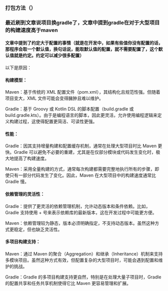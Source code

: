 ### 打包方法（）

### 最近刷到文章说项目换gradle了，文章中提到gradle在对于大型项目的构建速度高于maven

#### 文章中提到了约定大于配置的事情（就是在开发中，如果有些值你没有配置的话，那程序会取一个默认值，换句话说，能取默认值的配置，就不需要配置了，这个默认值就是约定。约定可以减少很多配置）

以下是原因：

#### 构建模型：

Maven：基于传统的 XML 配置文件（pom.xml），其结构化且规范性强。但随着项目变大，XML 文件可能会变得臃肿且难以维护。

Gradle：基于 Groovy 或 Kotlin DSL 的脚本配置（build.gradle 或 build.gradle.kts）。由于是编程语言的脚本，因此更灵活，允许使用编程逻辑来定义构建过程，这使得配置更简洁、可读性更强。

#### 性能：

Gradle：因其支持增量构建和配置缓存机制，通常在处理大型项目时比 Maven 更快。Gradle 可以避免不必要的重建，尤其是在仅部分模块或代码发生变化时，极大地提高了构建速度。

Maven：采用全量构建的方式，通常每次构建都需要完整地执行所有的步骤，即使只有一部分代码发生了变化。因此，Maven 在大型项目中的构建速度通常比 Gradle 慢。

#### 依赖管理的灵活性：

Gradle：提供了更灵活的依赖管理机制，允许动态版本和条件依赖。比如，Gradle 支持使用 + 号来表示依赖库的最新版本，这在开发过程中可能更方便。

Maven：依赖管理较为静态，版本必须明确指定，不支持动态版本。虽然这种方式更稳定，但也缺乏灵活性。

#### 多项目构建支持：

Maven：通过 Maven 的聚合（Aggregation）和继承（Inheritance）机制来支持多模块项目。虽然这种方式有效，但配置复杂的大型项目时，可能会遇到配置和维护的挑战。

Gradle：Gradle 的多项目构建支持更自然，特别是在处理大量子项目时，Gradle 的配置共享和任务共享机制使得它比 Maven 更容易管理和扩展。


